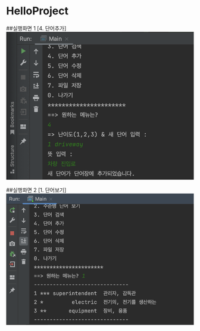 # HelloProject


##실행화면 1 [4. 단어추가] <br>
<img src = 'https://github.com/junhyungparker/HelloProject/blob/master/screenshots/Project1%E1%84%8C%E1%85%B5%E1%86%AB%E1%84%92%E1%85%A2%E1%86%BC%E1%84%87%E1%85%A9%E1%84%80%E1%85%A9%E1%84%89%E1%85%A5_img1.png?raw=true'>

##실행화면 2 [1.  단어보기] <br>
<img src = 'https://github.com/junhyungparker/HelloProject/blob/master/screenshots/Project1%E1%84%8C%E1%85%B5%E1%86%AB%E1%84%92%E1%85%A2%E1%86%BC%E1%84%87%E1%85%A9%E1%84%80%E1%85%A9%E1%84%89%E1%85%A5_img2.png?raw=true'>
